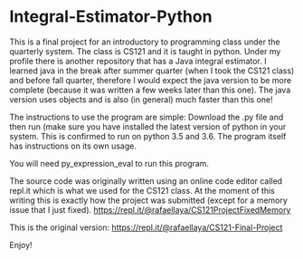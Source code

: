 # Integral-Estimator-Python

This is a final project for an introductory to programming class under the quarterly system. The class is CS121 and it is taught in python. Under my profile there is another repository that has a Java integral estimator. I learned java in the break after summer quarter (when I took the CS121 class) and before fall quarter, therefore I would expect the java version to be more complete (because it was written a few weeks later than this one). The java version uses objects and is also (in general) much faster than this one!

The instructions to use the program are simple: Download the .py file and then run (make sure you have installed the latest version of python in your system. This is confirmed to run on python 3.5 and 3.6. The program itself has instructions on its own usage.

You will need py_expression_eval to run this program.

The source code was originally written using an online code editor called repl.it which is what we used for the CS121 class. At the moment of this writing this is exactly how the project was submitted (except for a memory issue that I just fixed).
https://repl.it/@rafaellaya/CS121ProjectFixedMemory

This is the original version: https://repl.it/@rafaellaya/CS121-Final-Project

Enjoy!
